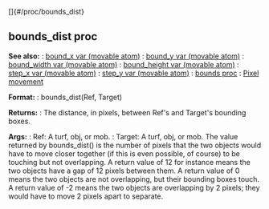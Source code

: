 []{#/proc/bounds_dist}
## bounds_dist proc
**See also:**
:   [bound_x var (movable atom)](#/atom/movable/var/bound_x)
:   [bound_y var (movable atom)](#/atom/movable/var/bound_y)
:   [bound_width var (movable atom)](#/atom/movable/var/bound_width)
:   [bound_height var (movable atom)](#/atom/movable/var/bound_height)
:   [step_x var (movable atom)](#/atom/movable/var/step_x)
:   [step_y var (movable atom)](#/atom/movable/var/step_y)
:   [bounds proc](#/proc/bounds)
:   [Pixel movement](#/%7Bnotes%7D/pixel-movement)
<!-- -->
**Format:**
:   bounds_dist(Ref, Target)
<!-- -->
**Returns:**
:   The distance, in pixels, between Ref\'s and Target\'s bounding
    boxes.
<!-- -->
**Args:**
:   Ref: A turf, obj, or mob.
:   Target: A turf, obj, or mob.
The value returned by bounds_dist() is the number of pixels that the two
objects would have to move closer together (if this is even possible, of
course) to be touching but not overlapping.
A return value of 12 for instance means the two objects have a gap of 12
pixels between them.
A return value of 0 means the two objects are not overlapping, but their
bounding boxes touch.
A return value of -2 means the two objects are overlapping by 2 pixels;
they would have to move 2 pixels apart to separate.